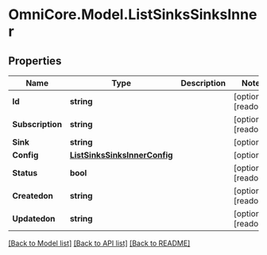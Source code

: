 # OmniCore.Model.ListSinksSinksInner

## Properties

Name | Type | Description | Notes
------------ | ------------- | ------------- | -------------
**Id** | **string** |  | [optional] [readonly] 
**Subscription** | **string** |  | [optional] [readonly] 
**Sink** | **string** |  | [optional] 
**Config** | [**ListSinksSinksInnerConfig**](ListSinksSinksInnerConfig.md) |  | [optional] 
**Status** | **bool** |  | [optional] [readonly] 
**Createdon** | **string** |  | [optional] [readonly] 
**Updatedon** | **string** |  | [optional] [readonly] 

[[Back to Model list]](../README.md#documentation-for-models) [[Back to API list]](../README.md#documentation-for-api-endpoints) [[Back to README]](../README.md)

